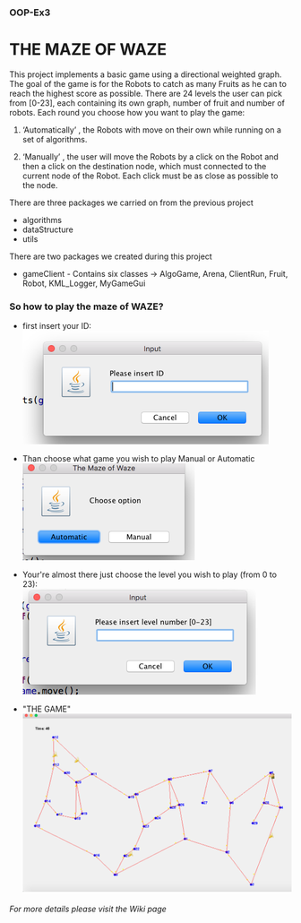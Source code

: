 ### OOP-Ex3

# THE MAZE OF WAZE
This project implements a basic game using  a directional weighted graph. The goal of the game is for the Robots to catch as many Fruits as he can to reach the highest score as possible. There are 24 levels the user can pick from [0-23], each containing its own graph, number of fruit and number of robots.
Each round you choose how you want to play the game:
1. ‘Automatically’ , the Robots with move on their own while running on a set of algorithms.


2. ‘Manually’ , the user will move the Robots by a click on the Robot and then a click on the destination node, which must connected to the current node of the Robot. Each click must be as close as possible to the node.

There are three packages we carried on from the previous project

* algorithms
* dataStructure
* utils

There are two packages we created during this project

* gameClient - Contains six classes -> AlgoGame, Arena, ClientRun, Fruit, Robot, KML_Logger, MyGameGui

### So how to play the maze of WAZE?
- first insert your ID:  
![](https://github.com/NoffarLevi/OOP_Ex3/blob/master/imgs/id.png)

- Than choose what game you wish to play Manual or Automatic  
![](https://github.com/NoffarLevi/OOP_Ex3/blob/master/imgs/mode.png)

- Your're almost there just choose the level you wish to play (from 0 to 23):  
![](https://github.com/NoffarLevi/OOP_Ex3/blob/master/imgs/level.png)

- "THE GAME"  
![](https://github.com/NoffarLevi/OOP_Ex3/blob/master/imgs/game.png)


###### For more details please visit the Wiki page
